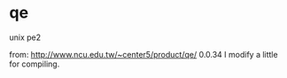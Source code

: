 qe
==

unix pe2

from: http://www.ncu.edu.tw/~center5/product/qe/
0.0.34
I modify a little for compiling.
